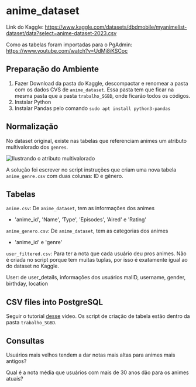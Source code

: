 # anime_dataset

Link do Kaggle:
https://www.kaggle.com/datasets/dbdmobile/myanimelist-dataset/data?select=anime-dataset-2023.csv

Como as tabelas foram importadas para o PgAdmin:
https://www.youtube.com/watch?v=UdMj8iKSCoc


## Preparação do Ambiente

1. Fazer Download da pasta do Kaggle, descompactar e renomear a pasta com os dados CVS de ```anime_dataset```. Essa pasta tem que ficar na mesma pasta que a pasta ```trabalho_SGBD```, onde ficarão todos os códigos.
2. Instalar Python
3. Instalar Pandas pelo comando
   ```sudo apt install python3-pandas```


## Normalização

No dataset original, existe nas tabelas que referenciam animes um atributo multivalorado dos `genres`.

 ![Ilustrando o atributo multivalorado](/img/1.png)

A solução foi escrever no script instruções que criam uma nova tabela `anime_genre.csv` com duas colunas: ID e gênero. 

## Tabelas

`anime.csv`: De `anime_dataset`, tem as informações dos animes
- 'anime_id', 'Name', 'Type', 'Episodes', 'Aired' e 'Rating'

`anime_genero.csv`: De `anime_dataset`, tem as categorias dos animes
- 'anime_id' e 'genre'

`user_filtered.csv`: Para ter a nota que cada usuário deu pros animes. Não é criada no script porque tem muitas tuplas, por isso é exatamente igual ao do dataset no Kaggle.

User: de user_details, informações dos usuários
malID, username, gender, birthday, location 

## CSV files into PostgreSQL
Seguir o tutorial [desse]([/img/1.png](https://www.youtube.com/watch?v=UdMj8iKSCoc)) vídeo. Os script de criação de tabela estão dentro da pasta `trabalho_SGBD`.

## Consultas

Usuários mais velhos tendem a dar notas mais altas para animes mais antigos?

Qual é a nota média que usuários com mais de 30 anos dão para os animes atuais?
